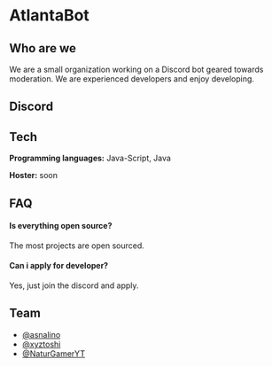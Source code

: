 # AtlantaBot

## Who are we

We are a small organization working on a Discord bot geared towards moderation. We are experienced developers and enjoy developing.

## Discord



## Tech

**Programming languages:** Java-Script, Java

**Hoster:** soon

## FAQ

#### Is everything open source?

The most projects are open sourced.

#### Can i apply for developer?

Yes, just join the discord and apply.

## Team

- [@asnalino](https://www.github.com/asnalino)
- [@xyztoshi](https://www.github.com/xyztoshi)
- [@NaturGamerYT](https://github.com/naturgameryt)
